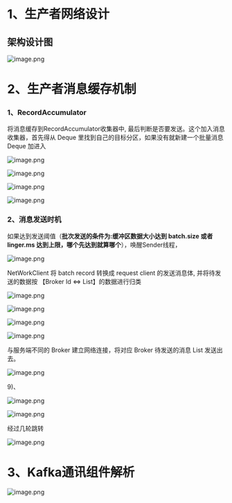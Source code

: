 # 1、生产者网络设计

## 架构设计图

![image.png](https://fynotefile.oss-cn-zhangjiakou.aliyuncs.com/fynote/fyfile/5983/1676558275075/4b6bc02f69d841c688b0385e2f0fb112.jpg)

# 2、生产者消息缓存机制

### 1、RecordAccumulator

将消息缓存到RecordAccumulator收集器中, 最后判断是否要发送。这个加入消息收集器，首先得从 Deque<RecordBatch> 里找到自己的目标分区，如果没有就新建一个批量消息 Deque 加进入

![image.png](https://fynotefile.oss-cn-zhangjiakou.aliyuncs.com/fynote/fyfile/5983/1676558275075/e82e4b9b468c48b5892ed605f82ea93b.png)

![image.png](https://fynotefile.oss-cn-zhangjiakou.aliyuncs.com/fynote/fyfile/5983/1676558275075/dee80d3529d648079e67b86da480eb9a.png)

![image.png](https://fynotefile.oss-cn-zhangjiakou.aliyuncs.com/fynote/fyfile/5983/1676558275075/d2c48ec28b8c490dbfe29200a7edbd49.png)

![image.png](https://fynotefile.oss-cn-zhangjiakou.aliyuncs.com/fynote/fyfile/5983/1676558275075/81fc2531358c4a8fa58e2847711cb2be.png)

### 2、消息发送时机

如果达到发送阈值（**批次发送的条件为:缓冲区数据大小达到 batch.size 或者 linger.ms 达到上限，哪个先达到就算哪个**），唤醒Sender线程，

![image.png](https://fynotefile.oss-cn-zhangjiakou.aliyuncs.com/fynote/fyfile/5983/1676558275075/20cd7ef1988c4082b27a655d03b6a42e.png)

NetWorkClient 将 batch record 转换成 request client 的发送消息体, 并将待发送的数据按 【Broker Id <=> List】的数据进行归类

![image.png](https://fynotefile.oss-cn-zhangjiakou.aliyuncs.com/fynote/fyfile/5983/1676558275075/295fdbad2f2d49d5841478989b66fc40.png)

![image.png](https://fynotefile.oss-cn-zhangjiakou.aliyuncs.com/fynote/fyfile/5983/1676558275075/f67309c1f8594d3c960e26eff8dda319.png)

![image.png](https://fynotefile.oss-cn-zhangjiakou.aliyuncs.com/fynote/fyfile/5983/1676558275075/9cd086d2acec4f0f81b263430a7f9366.png)

![image.png](https://fynotefile.oss-cn-zhangjiakou.aliyuncs.com/fynote/fyfile/5983/1676558275075/bca8ce31efa044adaf7b7c2b95463679.png)

与服务端不同的 Broker 建立网络连接，将对应 Broker 待发送的消息 List 发送出去。

![image.png](https://fynotefile.oss-cn-zhangjiakou.aliyuncs.com/fynote/fyfile/5983/1676558275075/9363d1add5634550b3a106d38d00fb36.png)

9)、

![image.png](https://fynotefile.oss-cn-zhangjiakou.aliyuncs.com/fynote/fyfile/5983/1676558275075/904ea02aa0c24cb6a2f752d1b72063c4.png)

![image.png](https://fynotefile.oss-cn-zhangjiakou.aliyuncs.com/fynote/fyfile/5983/1676558275075/735d2da9d4494f189ce55164bb985ac0.png)

经过几轮跳转

![image.png](https://fynotefile.oss-cn-zhangjiakou.aliyuncs.com/fynote/fyfile/5983/1676558275075/b989e3bbfbfe46e88c5c13f566e2e25d.png)

# 3、Kafka通讯组件解析

![image.png](https://fynotefile.oss-cn-zhangjiakou.aliyuncs.com/fynote/fyfile/5983/1676558275075/cb489cf938f7455ba3625d186e507867.png)
